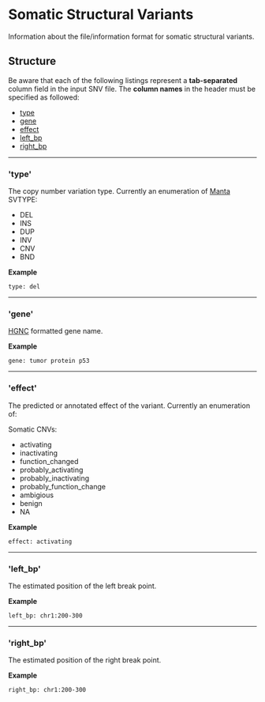 # Somatic Structural Variants
Information about the file/information format for somatic structural variants.

## Structure

Be aware that each of the following listings represent a **tab-separated** column field in the input SNV file. The **column names**
in the header must be specified as followed:

* [type](#type)
* [gene](#gene)
* [effect](#effect)
* [left_bp](#leftbp)
* [right_bp](#rightbp)

---

### <a name="type"></a>'type'
The copy number variation type. Currently an enumeration of [Manta](https://github.com/Illumina/manta) SVTYPE:

* DEL
* INS
* DUP
* INV
* CNV
* BND

**Example**

``type: del``

---

### <a name="gene"></a>'gene'
[HGNC](https://www.genenames.org) formatted gene name.

**Example**

``gene: tumor protein p53``

---

### <a name="effect"></a>'effect'
The predicted or annotated effect of the variant. Currently an enumeration of:

Somatic CNVs:

* activating
* inactivating
* function_changed
* probably\_activating
* probably\_inactivating
* probably\_function\_change
* ambigious
* benign
* NA

**Example**

``effect: activating``

---

### <a name="leftbp"></a>'left\_bp'
The estimated position of the left break point.

**Example**

``left_bp: chr1:200-300``

---

### <a name="rightbp"></a>'right\_bp'
The estimated position of the right break point.

**Example**

``right_bp: chr1:200-300``

